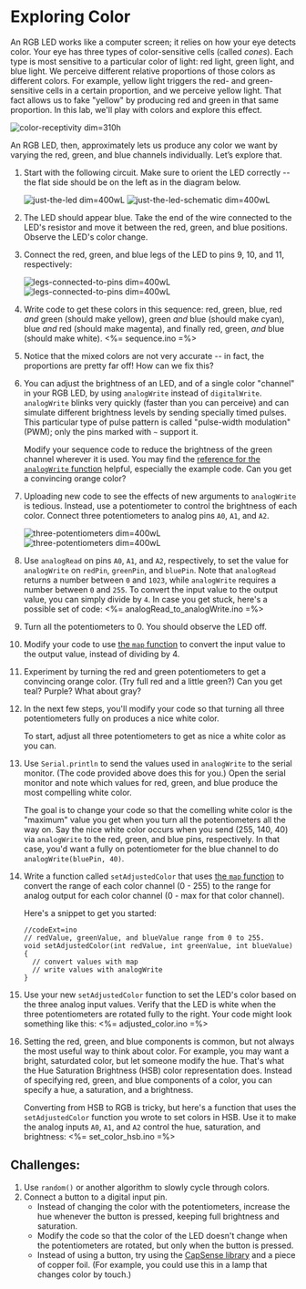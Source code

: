 # Exploring Color

An RGB LED works like a computer screen; it relies on how your eye detects color. Your eye has three types of color-sensitive cells (called *cones*). Each type is most sensitive to a particular color of light: red light, green light, and blue light. We perceive different relative proportions of those colors as different colors. For example, yellow light triggers the red- and green-sensitive cells in a certain proportion, and we perceive yellow light. That fact allows us to fake "yellow" by producing red and green in that same proportion. In this lab, we'll play with colors and explore this effect.

![color-receptivity dim=310h](img/color-responsivity.png "Sensitivity of the red, green, and blue cone cells")

An RGB LED, then, approximately lets us produce any color we want by varying the red, green, and blue channels individually. Let’s explore that.

1.  Start with the following circuit. Make sure to orient the LED correctly -- the flat side should be on the left as in the diagram below.

    ![just-the-led dim=400wL](img/just-the-led-please.png "Fritzing for RGB LED with single active channel") ![just-the-led-schematic dim=400wL](img/just-the-led-please-schematic.png "Schematic for RGB LED with single active channel")

2.  The LED should appear blue. Take the end of the wire connected to the LED's resistor and move it between the red, green, and blue positions. Observe the LED's color change.

3.  Connect the red, green, and blue legs of the LED to pins 9, 10, and 11, respectively:

    ![legs-connected-to-pins dim=400wL](img/legs-connected-to-pins.png "Fritzing for RGB LED on pins 9, 10, 11") ![legs-connected-to-pins dim=400wL](img/legs-connected-to-pins-schematic.png "Schematic for RGB LED on pins 9, 10, 11")

4.  Write code to get these colors in this sequence: red, green, blue, red *and* green (should make yellow), green *and* blue (should make cyan), blue *and* red (should make magenta), and finally red, green, *and* blue (should make white).
    <%= sequence.ino =%>
5.  Notice that the mixed colors are not very accurate -- in fact, the proportions are pretty far off! How can we fix this?

6.  You can adjust the brightness of an LED, and of a single color "channel" in your RGB LED, by using `analogWrite` instead of `digitalWrite`. `analogWrite` blinks very quickly (faster than you can perceive) and can simulate different brightness levels by sending specially timed pulses. This particular type of pulse pattern is called "pulse-width modulation" (PWM); only the pins marked with `~` support it.

    Modify your sequence code to reduce the brightness of the green channel wherever it is used. You may find the [reference for the `analogWrite` function](http://arduino.cc/en/Reference/AnalogWrite) helpful, especially the example code. Can you get a convincing orange color?

7.  Uploading new code to see the effects of new arguments to `analogWrite` is tedious. Instead, use a potentiometer to control the brightness of each color. Connect three potentiometers to analog pins `A0`, `A1`, and `A2`.

    ![three-potentiometers dim=400wL](img/three-potentiometers.png "Fritzing for RGB LED and three potentiometers") ![three-potentiometers dim=400wL](img/three-potentiometers-schematic.png "Schematic for RGB LED and three potentiometers")

8.  Use `analogRead` on pins `A0`, `A1`, and `A2`, respectively, to set the value for `analogWrite` on `redPin`, `greenPin`, and `bluePin`. Note that `analogRead` returns a number between `0` and `1023`, while `analogWrite` requires a number between `0` and `255`. To convert the input value to the output value, you can simply divide by `4`. In case you get stuck, here's a possible set of code:
    <%= analogRead_to_analogWrite.ino =%>
9.  Turn all the potentiometers to 0. You should observe the LED off.

10. Modify your code to use [the `map` function](http://arduino.cc/en/Reference/map) to convert the input value to the output value, instead of dividing by 4.

11. Experiment by turning the red and green potentiometers to get a convincing orange color. (Try full red and a little green?) Can you get teal? Purple? What about gray?

12. In the next few steps, you'll modify your code so that turning all three potentiometers fully on produces a nice white color.

    To start, adjust all three potentiometers to get as nice a white color as you can.

12. Use `Serial.println` to send the values used in `analogWrite` to the serial monitor. (The code provided above does this for you.) Open the serial monitor and note which values for red, green, and blue produce the most compelling white color. 

    The goal is to change your code so that the comelling white color is the "maximum" value you get when you turn all the potentiometers all the way on. Say the nice white color occurs when you send (255, 140, 40) via `analogWrite` to the red, green, and blue pins, respectively. In that case, you'd want a fully on potentiometer for the blue channel to do `analogWrite(bluePin, 40)`.

13. Write a function called `setAdjustedColor` that uses [the `map` function](http://arduino.cc/en/Reference/map) to convert the range of each color channel (0 - 255) to the range for analog output for each color channel (0 - max for that color channel).

    Here's a snippet to get you started:

        //codeExt=ino
        // redValue, greenValue, and blueValue range from 0 to 255.
        void setAdjustedColor(int redValue, int greenValue, int blueValue) {
          // convert values with map
          // write values with analogWrite
        }

14. Use your new `setAdjustedColor` function to set the LED's color based on the three analog input values. Verify that the LED is white when the three potentiometers are rotated fully to the right. Your code might look something like this:
    <%= adjusted_color.ino =%>
15. Setting the red, green, and blue components is common, but not always the most useful way to think about color. For example, you may want a bright, saturdated color, but let someone modify the hue. That's what the Hue Saturation Brightness (HSB) color representation does. Instead of specifying red, green, and blue components of a color, you can specify a hue, a saturation, and a brightness.

    Converting from HSB to RGB is tricky, but here's a function that uses the `setAdjustedColor` function you wrote to set colors in HSB. Use it to make the analog inputs `A0`, `A1`, and `A2` control the hue, saturation, and brightness:
    <%= set_color_hsb.ino =%>


## Challenges:
1.  Use `random()` or another algorithm to slowly cycle through colors.
2.  Connect a button to a digital input pin.
    - Instead of changing the color with the potentiometers, increase the hue whenever the button is pressed, keeping full brightness and saturation. 
    - Modify the code so that the color of the LED doesn't change when the potentiometers are rotated, but only when the button is pressed.
    - Instead of using a button, try using the [CapSense library](http://playground.arduino.cc/Main/CapacitiveSensor) and a piece of copper foil. (For example, you could use this in a lamp that changes color by touch.)
